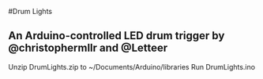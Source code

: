 #Drum Lights
## An Arduino-controlled LED drum trigger by @christophermllr and @Letteer

Unzip DrumLights.zip to ~/Documents/Arduino/libraries
Run DrumLights.ino